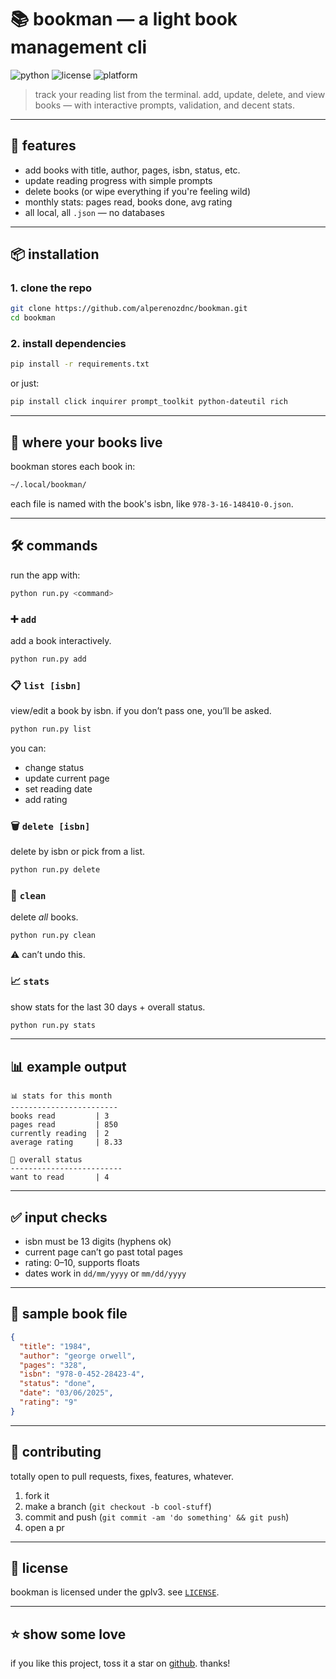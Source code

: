 # 📚 bookman — a light book management cli 

![python](https://img.shields.io/badge/python-3.7%2B-blue?style=flat-square)
![license](https://img.shields.io/badge/license-GPLv3-blue?style=flat-square)
![platform](https://img.shields.io/badge/platform-terminal-lightgrey?style=flat-square)

> track your reading list from the terminal. add, update, delete, and view books — with interactive prompts, validation, and decent stats.

---

## 🚀 features

- add books with title, author, pages, isbn, status, etc.
- update reading progress with simple prompts
- delete books (or wipe everything if you're feeling wild)
- monthly stats: pages read, books done, avg rating
- all local, all `.json` — no databases

---

## 📦 installation

### 1. clone the repo

```bash
git clone https://github.com/alperenozdnc/bookman.git
cd bookman
```

### 2. install dependencies

```bash
pip install -r requirements.txt
```

or just:

```bash
pip install click inquirer prompt_toolkit python-dateutil rich
```

---

## 🧠 where your books live

bookman stores each book in:

```bash
~/.local/bookman/
```

each file is named with the book's isbn, like `978-3-16-148410-0.json`.

---

## 🛠️ commands

run the app with:

```bash
python run.py <command>
```

### ➕ `add`

add a book interactively.

```bash
python run.py add
```

### 📋 `list [isbn]`

view/edit a book by isbn. if you don’t pass one, you’ll be asked.

```bash
python run.py list
```

you can:
- change status
- update current page
- set reading date
- add rating

### 🗑 `delete [isbn]`

delete by isbn or pick from a list.

```bash
python run.py delete
```

### 🔄 `clean`

delete *all* books.

```bash
python run.py clean
```

⚠️ can’t undo this.

### 📈 `stats`

show stats for the last 30 days + overall status.

```bash
python run.py stats
```

---

## 📊 example output

```text
📊 stats for this month
------------------------
books read         | 3
pages read         | 850
currently reading  | 2
average rating     | 8.33

📘 overall status
-------------------------
want to read       | 4
```

---

## ✅ input checks

- isbn must be 13 digits (hyphens ok)
- current page can’t go past total pages
- rating: 0–10, supports floats
- dates work in `dd/mm/yyyy` or `mm/dd/yyyy`

---

## 📁 sample book file

```json
{
  "title": "1984",
  "author": "george orwell",
  "pages": "328",
  "isbn": "978-0-452-28423-4",
  "status": "done",
  "date": "03/06/2025",
  "rating": "9"
}
```

---

## 🤝 contributing

totally open to pull requests, fixes, features, whatever.

1. fork it
2. make a branch (`git checkout -b cool-stuff`)
3. commit and push (`git commit -am 'do something' && git push`)
4. open a pr

---

## 📄 license

bookman is licensed under the gplv3. see [`LICENSE`](./LICENSE).

---

## ⭐ show some love

if you like this project, toss it a star on [github](https://github.com/alperenozdnc/bookman). thanks!
